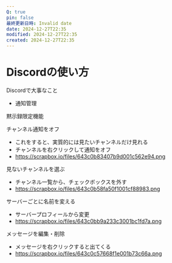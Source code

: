 ```yaml
---
Q: true
pin: false
最終更新日時: Invalid date
date: 2024-12-27T22:35
modified: 2024-12-27T22:35
created: 2024-12-27T22:35
---
```

# Discordの使い方

Discordで大事なこと

- 通知管理

黙示録限定機能

チャンネル通知をオフ

- これをすると、実質的には見たいチャンネルだけ見れる  
- チャンネルを右クリックして通知をオフ  
- https://scrapbox.io/files/643c0b83407b9d001c562e94.png  

見ないチャンネルを選ぶ

- チャンネル一覧から、チェックボックスを外す  
- https://scrapbox.io/files/643c0b58fa50f1001cf88983.png  

サーバーごとに名前を変える

- サーバープロフィールから変更  
- https://scrapbox.io/files/643c0bb9a233c3001bc1fd7a.png  

メッセージを編集・削除

- メッセージを右クリックすると出てくる  
- https://scrapbox.io/files/643c0c57668f1e001b73c66a.png